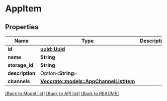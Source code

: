 # AppItem

## Properties

Name | Type | Description | Notes
------------ | ------------- | ------------- | -------------
**id** | [**uuid::Uuid**](uuid::Uuid.md) |  | 
**name** | **String** |  | 
**storage_id** | **String** |  | 
**description** | Option<**String**> |  | [optional]
**channels** | [**Vec<crate::models::AppChannelListItem>**](AppChannelListItem.md) |  | 

[[Back to Model list]](../README.md#documentation-for-models) [[Back to API list]](../README.md#documentation-for-api-endpoints) [[Back to README]](../README.md)


